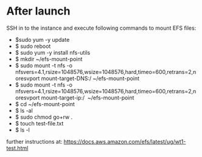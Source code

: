 # After launch 

SSH in to the instance and execute following commands to mount EFS files:

- $sudo yum -y update  
- $  sudo reboot  
- $ sudo yum -y install nfs-utils
- $ mkdir ~/efs-mount-point 
- $ sudo mount -t nfs -o nfsvers=4.1,rsize=1048576,wsize=1048576,hard,timeo=600,retrans=2,noresvport mount-target-DNS:/   ~/efs-mount-point  
- $ sudo mount -t nfs -o nfsvers=4.1,rsize=1048576,wsize=1048576,hard,timeo=600,retrans=2,noresvport mount-target-ip:/  ~/efs-mount-point
- $ cd ~/efs-mount-point  
- $ ls -al
- $ sudo chmod go+rw .
- $ touch test-file.txt 
- $ ls -l

further instructions at: https://docs.aws.amazon.com/efs/latest/ug/wt1-test.html